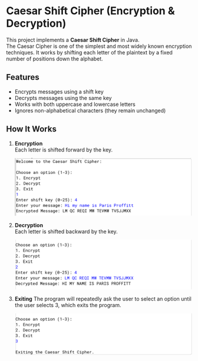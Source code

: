 # Caesar Shift Cipher (Encryption & Decryption)
This project implements a **Caesar Shift Cipher** in Java.  
The Caesar Cipher is one of the simplest and most widely known encryption techniques. It works by shifting each letter of the plaintext by a fixed number of positions down the alphabet.

## Features
- Encrypts messages using a shift key  
- Decrypts messages using the same key  
- Works with both uppercase and lowercase letters  
- Ignores non-alphabetical characters (they remain unchanged)  

## How It Works
1. **Encryption**  
   Each letter is shifted forward by the key.   

   ![Encryption Example](EncryptionSS.png)

2. **Decryption**  
   Each letter is shifted backward by the key.    

   ![Decryption Example](DecryptionSS.png)

3. **Exiting**
   The program will repeatedly ask the user to select an option until the user selects 3, which exits the program.

   ![Exiting Example](ExitingSS.png)
